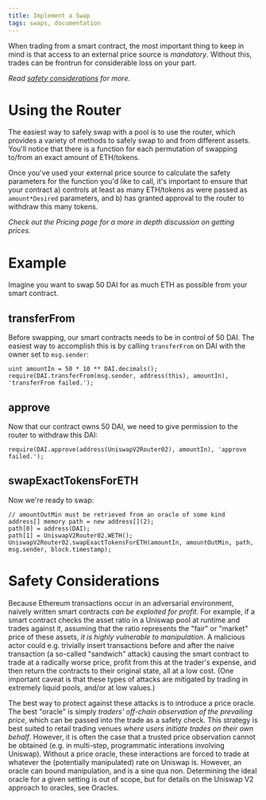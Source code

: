 ```yaml
---
title: Implement a Swap
tags: swaps, documentation
---
```


When trading from a smart contract, the most important thing to keep in mind is that access to an external price source is _mandatory_. Without this, trades can be frontrun for considerable loss on your part.

_Read [safety considerations](#safety-considerations) for more._

# Using the Router

The easiest way to safely swap with a pool is to use the <Link to='/docs/v2/smart-contracts/router02'>router</Link>, which provides a variety of methods to safely swap to and from different assets. You'll notice that there is a function for each permutation of swapping to/from an exact amount of ETH/tokens.

Once you've used your external price source to calculate the safety parameters for the function you'd like to call, it's important to ensure that your contract a) controls at least as many ETH/tokens as were passed as `amount*Desired` parameters, and b) has granted approval to the router to withdraw this many tokens.

_Check out the <Link to='/docs/v2/swaps/pricing/#pricing-trades'>Pricing</Link> page for a more in depth discussion on getting prices._

# Example

Imagine you want to swap 50 DAI for as much ETH as possible from your smart contract.

## transferFrom

Before swapping, our smart contracts needs to be in control of 50 DAI. The easiest way to accomplish this is by calling `transferFrom` on DAI with the owner set to `msg.sender`:

```solidity
uint amountIn = 50 * 10 ** DAI.decimals();
require(DAI.transferFrom(msg.sender, address(this), amountIn), 'transferFrom failed.');
```

## approve

Now that our contract owns 50 DAI, we need to give permission to the <Link to='/docs/v2/smart-contracts/router02'>router</Link> to withdraw this DAI:

```solidity
require(DAI.approve(address(UniswapV2Router02), amountIn), 'approve failed.');
```

## swapExactTokensForETH

Now we're ready to swap:

```solidity
// amountOutMin must be retrieved from an oracle of some kind
address[] memory path = new address[](2);
path[0] = address(DAI);
path[1] = UniswapV2Router02.WETH();
UniswapV2Router02.swapExactTokensForETH(amountIn, amountOutMin, path, msg.sender, block.timestamp);
```

# Safety Considerations

Because Ethereum transactions occur in an adversarial environment, naively written smart contracts _can be exploited for profit_. For example, if a smart contract checks the asset ratio in a Uniswap pool at runtime and trades against it, assuming that the ratio represents the "fair" or "market" price of these assets, _it is highly vulnerable to manipulation_. A malicious actor could e.g. trivially insert transactions before and after the naive transaction (a so-called "sandwich" attack) causing the smart contract to trade at a radically worse price, profit from this at the trader's expense, and then return the contracts to their original state, all at a low cost. (One important caveat is that these types of attacks are mitigated by trading in extremely liquid pools, and/or at low values.)

The best way to protect against these attacks is to introduce a price oracle. The best "oracle" is simply _traders' off-chain observation of the prevailing price_, which can be passed into the trade as a safety check. This strategy is best suited to retail trading venues _where users initiate trades on their own behalf_. However, it is often the case that a trusted price observation cannot be obtained (e.g. in multi-step, programmatic interations involving Uniswap). Without a price oracle, these interactions are forced to trade at whatever the (potentially manipulated) rate on Uniswap is. However, an oracle can bound manipulation, and is a sine qua non. Determining the ideal oracle for a given setting is out of scope, but for details on the Uniswap V2 approach to oracles, see <Link to='/docs/v2/oracles'>Oracles</Link>.
